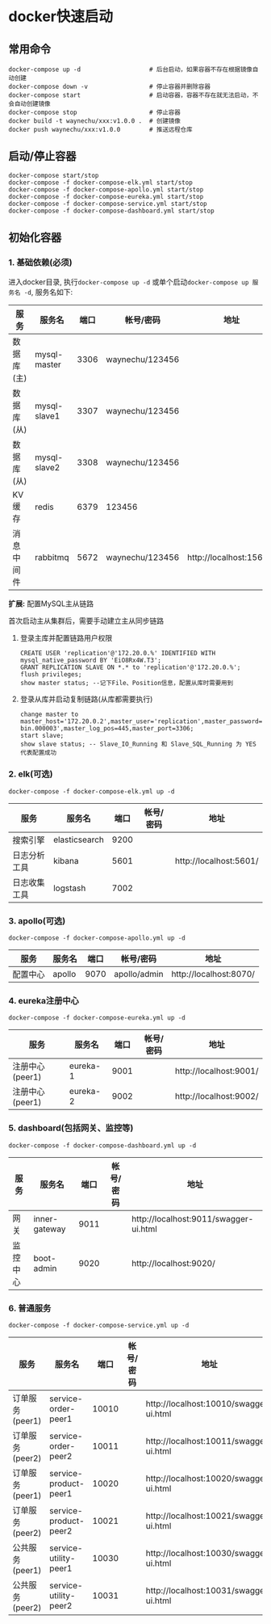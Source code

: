 
# docker快速启动

## 常用命令
```shell
docker-compose up -d                   # 后台启动，如果容器不存在根据镜像自动创建
docker-compose down -v                 # 停止容器并删除容器
docker-compose start                   # 启动容器，容器不存在就无法启动，不会自动创建镜像
docker-compose stop                    # 停止容器
docker build -t waynechu/xxx:v1.0.0 .  # 创建镜像
docker push waynechu/xxx:v1.0.0        # 推送远程仓库
```

## 启动/停止容器
```
docker-compose start/stop
docker-compose -f docker-compose-elk.yml start/stop
docker-compose -f docker-compose-apollo.yml start/stop
docker-compose -f docker-compose-eureka.yml start/stop
docker-compose -f docker-compose-service.yml start/stop
docker-compose -f docker-compose-dashboard.yml start/stop
```

## 初始化容器
### 1. 基础依赖(必须)

进入docker目录, 执行`docker-compose up -d` 或单个启动`docker-compose up 服务名 -d`, 服务名如下:  

|  服务           |  服务名          |  端口     |  帐号/密码         |  地址                         |
|----------------|------------------|-----------|------------------|-------------------------------|
|  数据库(主)     |   mysql-master   |  3306     |  waynechu/123456  |                               |
|  数据库(从)     |   mysql-slave1   |  3307     |  waynechu/123456  |                               |
|  数据库(从)     |   mysql-slave2   |  3308     |  waynechu/123456  |                               |
|  KV缓存         |   redis         |  6379     |  123456           |                               |
|  消息中间件     |   rabbitmq       |  5672     |  waynechu/123456  |  http://localhost:15672/      |                 |

**扩展:** 配置MySQL主从链路

首次启动主从集群后，需要手动建立主从同步链路

1. 登录主库并配置链路用户权限
    ```
    CREATE USER 'replication'@'172.20.0.%' IDENTIFIED WITH mysql_native_password BY 'EiO8Rx4W.T3';
    GRANT REPLICATION SLAVE ON *.* to 'replication'@'172.20.0.%';
    flush privileges;
    show master status; --记下File、Position信息，配置从库时需要用到
    ```

2. 登录从库并启动复制链路(从库都需要执行)
    ```
    change master to master_host='172.20.0.2',master_user='replication',master_password='EiO8Rx4W.T3',master_log_file='mysql-bin.000003',master_log_pos=445,master_port=3306;
    start slave;
    show slave status; -- Slave_IO_Running 和 Slave_SQL_Running 为 YES 代表配置成功
    ```

### 2. elk(可选)

`docker-compose -f docker-compose-elk.yml up -d`

|  服务           |  服务名          |  端口     |  帐号/密码         |  地址                         |
|---------------- |-----------------|-----------|------------------|-------------------------------|
|  搜索引擎        |   elasticsearch |  9200     |                  |                               |
|  日志分析工具    |   kibana        |  5601     |                   |  http://localhost:5601/       |
|  日志收集工具    |   logstash      |  7002     |                   |                               |

### 3. apollo(可选)

`docker-compose -f docker-compose-apollo.yml up -d`

|  服务           |  服务名          |  端口     |  帐号/密码         |  地址                         |
|---------------- |-----------------|-----------|------------------|-------------------------------|
|  配置中心        |   apollo        |  9070     |  apollo/admin    |  http://localhost:8070/       |

### 4. eureka注册中心

`docker-compose -f docker-compose-eureka.yml up -d`

|  服务           |  服务名          |  端口     |  帐号/密码         |  地址                         |
|---------------- |-----------------|-----------|------------------|-------------------------------|
|  注册中心(peer1) |   eureka-1      |  9001     |                  |  http://localhost:9001/       |
|  注册中心(peer1) |   eureka-2      |  9002     |                  |  http://localhost:9002/       |

### 5. dashboard(包括网关、监控等)

`docker-compose -f docker-compose-dashboard.yml up -d`

|  服务           |  服务名          |  端口     |  帐号/密码         |  地址                                        |
|---------------- |-----------------|-----------|------------------|----------------------------------------------|
|  网关           |   inner-gateway |  9011     |                  |  http://localhost:9011/swagger-ui.html        |
|  监控中心        |   boot-admin    |  9020     |                  |  http://localhost:9020/                      |

### 6. 普通服务

`docker-compose -f docker-compose-service.yml up -d`

|  服务            |  服务名                  |  端口     |  帐号/密码         |  地址                                    |
|------------------|-------------------------|-----------|------------------|------------------------------------------|
|  订单服务(peer1)  |  service-order-peer1    |  10010    |                  |  http://localhost:10010/swagger-ui.html  |
|  订单服务(peer2)  |  service-order-peer2    |  10011    |                  |  http://localhost:10011/swagger-ui.html  |
|  订单服务(peer1)  |  service-product-peer1  |  10020    |                  |  http://localhost:10020/swagger-ui.html  |
|  订单服务(peer2)  |  service-product-peer2  |  10021    |                  |  http://localhost:10021/swagger-ui.html  |
|  公共服务(peer1)  |  service-utility-peer1  |  10030    |                  |  http://localhost:10030/swagger-ui.html  |
|  公共服务(peer2)  |  service-utility-peer2  |  10031    |                  |  http://localhost:10031/swagger-ui.html  |